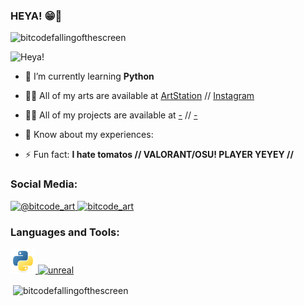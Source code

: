 ### HEYA! 😁👋

<p align="left"> <img src="https://komarev.com/ghpvc/?username=bitcodefallingofthescreen&label=Profile%20views&color=0e75b6&style=flat" alt="bitcodefallingofthescreen" /> </p>

<p align="left"> <img src="https://i.ibb.co/d5cbFfL/banner.png" alt="Heya!" width="480" height="200"/> </a>


- 🌱 I’m currently learning **Python**

- 👨‍💻 All of my arts are available at [ArtStation](https://www.artstation.com/bitcode_art) // [Instagram](https://www.instagram.com/bitcode_art/)

- 👨‍💻 All of my projects are available at [-](https://-) // [-](-)

- 📄 Know about my experiences: 

- ⚡ Fun fact: **I hate tomatos // VALORANT/OSU! PLAYER YEYEY //**

<h3 align="left">Social Media:</h3>
<p align="left"> 
<p align="left"> <a href="https://instagram.com/@bitcode_art" target="_blank" rel="noreferrer"> <img src="https://raw.githubusercontent.com/rahuldkjain/github-profile-readme-generator/master/src/images/icons/Social/instagram.svg" alt="@bitcode_art" width="30" height="40"/> </a> <a href="https://www.artstation.com/bitcode_art" target="_blank" rel="noreferrer"> <img src="https://i.ibb.co/XZkx6Xj/27-Artstation-logo-logos-512.webp" alt="bitcode_art" width="40" height="40"/> </a> </p>


<h3 align="left">Languages and Tools:</h3>
<p align="left"> <a href="https://www.python.org" target="_blank" rel="noreferrer"> <img src="https://raw.githubusercontent.com/devicons/devicon/master/icons/python/python-original.svg" alt="python" width="40" height="40"/> </a> <a href="https://unrealengine.com/" target="_blank" rel="noreferrer"> <img src="https://raw.githubusercontent.com/kenangundogan/fontisto/036b7eca71aab1bef8e6a0518f7329f13ed62f6b/icons/svg/brand/unreal-engine.svg" alt="unreal" width="40" height="40"/> </a> </p>

<p>&nbsp;<img align="center" src="https://github-readme-stats.vercel.app/api?username=bitcodefallingofthescreen&show_icons=true&locale=en" alt="bitcodefallingofthescreen" /></p>
